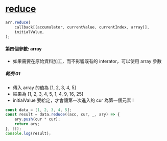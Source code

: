 # [reduce](https://developer.mozilla.org/zh-TW/docs/Web/JavaScript/Reference/Global_Objects/Array/Reduce)

```js
arr.reduce(
    callback[(accumulator, currentValue, currentIndex, array)],
    initialValue,
);
```

#### 第四個參數: array

-   如果需要在原始資料加工，而不影響既有的 interator，可以使用 array 參數

##### 範例 01

-   傳入 array 的值為 [1, 2, 3, 4, 5]
-   結果為 [1, 2, 3, 4, 5, 1, 4, 9, 16, 25]
-   initialValue 要給定，才會讓第一次進入的 cur 為第一個元素 !

```js
const data = [1, 2, 3, 4, 5];
const result = data.reduce((acc, cur, _, ary) => {
    ary.push(cur * cur);
    return ary;
}, []);
console.log(result);
```
